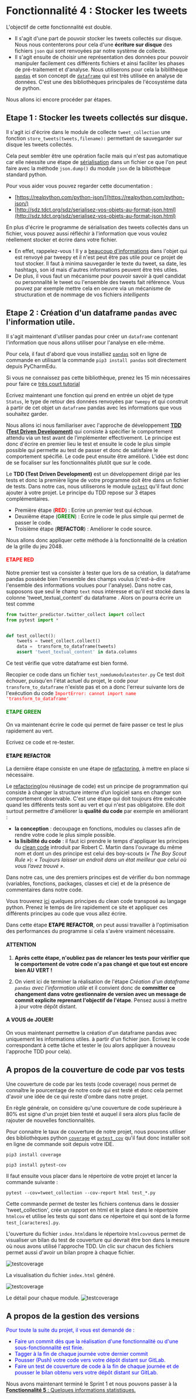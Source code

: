 # Fonctionnalité 4 : Stocker les tweets


L'objectif de cette fonctionnalité est double.

+  Il s'agit d'une part de pouvoir stocker les tweets collectés sur disque. Nous nous contenterons pour cela d'une **écriture sur disque** des fichiers `json` qui sont renvoyées par notre système de collecte. 
+  Il s'agit ensuite de choisir une représentation des données pour pouvoir manipuler facilement ces différents fichiers et ainsi faciliter les phases de pré-traitement et d'analyse. Nous utiliserons pour cela la biblithèque [`pandas`](https://pandas.pydata.org/) et son concept de [`dataframe`](http://pandas.pydata.org/pandas-docs/stable/dsintro.html#dataframe) qui est très utilisée en analyse de données. C'est une des bibliothèques principales de l'écosystème data de python.

Nous allons ici encore procéder par étapes.


## Etape 1 : Stocker les tweets collectés sur disque.

Il s'agit ici d'écrire dans le module de collecte `tweet_collection` une fonction `store_tweets(tweets,filename):` permettant de sauvegarder sur disque les tweets collectés.

Cela peut sembler être une opération facile mais qui n'est pas automatique car elle néessite une étape de [sérialisation](https://fr.wikipedia.org/wiki/S%C3%A9rialisation) dans un fichier ce que l'on peut faire avec la méthode `json.dump()` du module `json` de la bibiothèque standard python.

Pour vous aider vous pouvez regarder cette documentation :

 + [https://realpython.com/python-json/](https://realpython.com/python-json/)
 + [http://sdz.tdct.org/sdz/serialisez-vos-objets-au-format-json.html](http://sdz.tdct.org/sdz/serialisez-vos-objets-au-format-json.html)

En plus d'écrire le programme de sérialisation des tweets collectés dans un fichier, vous pouvez aussi réfléchir à l'information que vous voulez réellement stocker et écrire dans votre fichier. 

 + En effet, rappelez-vous !  Il y a [beaucoup d'informations](https://gist.github.com/dev-techmoe/ef676cdd03ac47ac503e856282077bf2) dans l'objet qui est renvoyé par tweepy et il n'est peut être pas utile pour ce projet de tout stocker. Il faut à minima sauvegarder le texte du tweet, sa date, les hashtags, son id mais d'autres informations peuvent être très utiles.
 + De plus, il vous faut un mécanisme pour pouvoir savoir à quel candidat ou personnalité le tweet ou l'ensemble des tweets fait référence. Vous pouvez par exemple mettre cela en oeuvre via un mécanisme de structuration et de nommage de vos fichiers *intelligents*

 
## Etape 2 : Création d'un dataframe `pandas` avec l'information utile.
 
Il s'agit maintenant d'utiliser pandas pour créer un `dataframe` contenant l'information que nous allons utiliser pour l'analyse en elle-même.

Pour cela, il faut d'abord que vous installiez [`pandas`](https://pandas.pydata.org/) soit en ligne de commande en utilisant la commande `pip3 install pandas` soit directement depuis PyCharmEdu.

Si vous ne connaissez pas cette bibliothèque, prenez les 15 min nécessaires pour faire ce [très court tutorial](https://pandas.pydata.org/pandas-docs/stable/10min.html)

Ecrivez maintenant une fonction qui prend en entrée un objet de type `Status`, le type de retour des données renvoyées par `tweepy` et qui construit à partir de cet objet un `dataframe` pandas avec les informations que vous souhaitez garder.


Nous allons ici nous familiariser avec l'approche de développement [**TDD (Test Driven Development)**](https://fr.wikipedia.org/wiki/Test_driven_development) qui consiste à spécifier le comportement attendu via un test avant de l’implémenter effectivement. Le principe est donc d'écrire en premier lieu le test et ensuite le code le plus simple possible qui permette au test de passer et donc de satisfaire le comportement spécifié. Le code peut ensuite être amélioré. L'idée est donc de se focaliser sur les fonctionnalités plutôt que sur le code.

Le **TDD (Test Driven Development)** est un développement dirigé par les tests et donc la première ligne de votre programme doit être dans un fichier de tests. Dans notre cas, nous utiliserons le module [`pytest`](https://docs.pytest.org/en/latest/) qu'il faut donc ajouter à votre projet. Le principe du TDD repose sur 3 étapes complémentaires.
 
   + Première étape (**<span style='color:red'>RED</span>**) : Ecrire un premier test qui échoue.
   + Deuxième étape (**<span style='color:green'>GREEN</span>**) : Ecrire le code le plus simple qui permet de passer le code.
   + Troisième étape (**REFACTOR**) : Améliorer le code source.


Nous allons donc appliquer cette méthode à la fonctionnalité de la création de la grille du jeu 2048.

#### **<span style='color:red'> ETAPE RED</span>**

Notre premier test va consister à tester que lors de sa création, la dataframe pandas possède bien l'ensemble des champs voulus (c'est-à-dire l'ensemble des informations voulues pour l'analyse).
Dans notre cas, supposons que seul le champ `text` nous intéresse et qu'il est stocké dans la colonne 'tweet_textual_content' du dataframe .  Alors on pourra écrire un test comme

```PYTHON
from twitter_predictor.twitter_collect import collect
from pytest import *


def test_collect():
    tweets = tweet_collect.collect()
    data =  transform_to_dataframe(tweets)
    assert 'tweet_textual_content' in data.columns

```
Ce test vérifie que votre dataframe est bien formé.

Recopier ce code dans un fichier `test_nomdumoduleatester.py`
Ce test doit échouer, puisqu'en l'état actuel du projet, le code pour `transform_to_dataframe` n'existe pas et on a donc l'erreur suivante lors de l'exécution du code <span style='color:red'>`ImportError: cannot import name 'transform_to_dataframe'`<span>

#### **<span style='color:green'> ETAPE GREEN</span>**

On va maintenant écrire le code qui permet de faire passer ce test le plus rapidement au vert.

Ecrivez ce code et re-tester.
 

#### **<span style='color:black'> ETAPE REFACTOR</span>**
   
La dernière étape consiste en une étape de [refactoring](https://refactoring.com/), à mettre en place si nécessaire.   

Le [refactoring](https://en.wikipedia.org/wiki/Code_refactoring)(ou réusinage de code) est un principe de programmation qui consiste à changer la structure interne d’un logiciel sans en changer son comportement observable. C'est une étape qui doit toujours être exécutée quand les différents tests sont au vert et qui n'est pas obligatoire. Elle doit surtout permettre d'améliorer la **qualité du code** par exemple en améliorant :
 
 + **la conception** : decoupage en fonctions, modules ou classes afin de rendre votre code le plus simple possible.
 + **la lisibilité du code** : il faut ici prendre le temps d'appliquer les principes du [clean code](https://cleancoders.com/cart) introduit par Robert C. Martin dans l'ouvrage du même nom et dont un des principe est celui des boy-scouts (*« The Boy Scout Rule »*): *« Toujours laisser un endroit dans un état meilleur que celui où vous l’avez trouvé »*.
 
Dans notre cas, une des premiers principes est de vérifier du bon nommage (variables, fonctions, packages, classes et cie) et de la présence de commentaires dans notre code. 
 
 Vous trouverez [ici](https://github.com/zedr/clean-code-python#objects-and-data-structures) quelques principes du clean code transposé au langage python. Prenez le temps de lire rapidement ce site et appliquer ces différents principes au code que vous allez écrire.
 
Dans cette étape **<span style='color:black'> ETAPE REFACTOR</span>**, on peut aussi travailler à l'optimisation des performances du programme si cela s'avère vraiment nécessaire.
 

#### **ATTENTION**

1. **Après cette étape, n'oubliez pas de relancer les tests pour vérifier que le comportement de votre code n'a pas changé et que tout est encore bien AU VERT !**


2. On vient ici de terminer la réalisation de l'étape *Création d'un dataframe `pandas` avec l'information utile* et il convient donc de **committer ce changement dans votre gestionnaire de version avec un message de commit explicite reprenant l'objectif de l'étape**. Pensez aussi à mettre à jour votre dépôt distant.


#### **A VOUS de JOUER!** 

On vous maintenant permettre la création d'un dataframe pandas avec uniquement les informations utiles. à partir d'un fichier json.
Ecrivez le code correspondant à cette tâche et tester le (ou alors appliquer à nouveau l'approche TDD pour cela).


## A propos de la couverture de code par vos tests

Une couverture de code par les tests (code coverage) nous permet de connaître le pourcentage de notre code qui est testé et donc cela permet d'avoir une idée de ce qui reste d'ombre dans notre projet.

En règle générale, on considère qu'une couverture de code supérieure à 80% est signe d'un projet bien testé et auquel il sera alors plus facile de rajouter de nouvelles fonctionnalités.

Pour connaitre le taux de couverture de notre projet, nous pouvons utiliser des bibliothèques python [`coverage`](https://coverage.readthedocs.io/en/v4.5.x/) et [`pytest_cov`](https://pypi.org/project/pytest-cov/) qu'il faut donc installer soit en ligne de commande soit depuis votre IDE.

`pip3 install coverage`

`pip3 install pytest-cov`

Il faut ensuite vous placer dans le répertoire de votre projet et lancer la commande suivante :

`pytest --cov=tweet_collection --cov-report html test_*.py`

Cette commande permet de tester les fichiers contenus dans le dossier 'tweet_collection', crée un rapport en html et le place dans le répertoire `htmlcov` et utilise les tests qui sont dans ce répertoire et qui sont de la forme `test_[caracteres].py`.

L'ouverture du fichier `index.html`dans le répertoire `htmlcov`vous permet de visualiser un bilan du test de couverture qui devrait être bon dans la mesure où nous avons utilisé l'approche TDD. Un clic sur chacun des fichiers permet aussi d'avoir un bilan propre à chaque fichier.

![testcoverage](./Images/testcoverage.png)

La visualisation du fichier `index.html` généré.

![testcoverage](./Images/testcoverageter.png)


Le détail pour chaque module.
![testcoverage](./Images/testcoveragebis.png)




## A propos de la gestion des versions

<span style='color:blue'> Pour toute la suite du projet, il vous est demandé de :</span> 

+ <span style='color:blue'>Faire un commit dès que la réalisation d'une fonctionnalité ou d'une sous-fonctionnalité est finie.</span> 
+ <span style='color:blue'>Tagger à la fin de chaque journée votre dernier commit </span> 
+ <span style='color:blue'>Pousser (Push) votre code vers votre dépôt distant sur GitLab.</span> 
+ <span style='color:blue'>Faire un test de couverture de code à la fin de chaque journée et de pousser le bilan obtenu vers votre dépôt distant sur GitLab.</span>




Nous avons maintenant terminé le Sprint 1 et nous pouvons passer à la  [**Fonctionnalité 5** : Quelques informations statistiques.](./S2_Pretraitement.md)














 
 
 
 
 












 